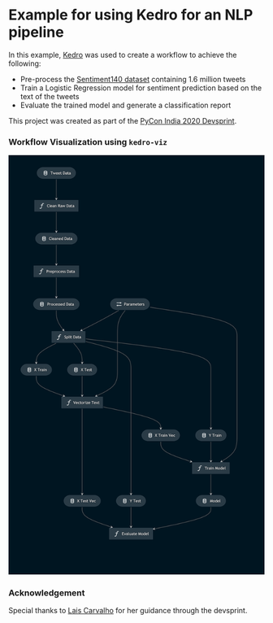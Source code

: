# Example for using Kedro for an NLP pipeline

In this example, [Kedro](https://github.com/quantumblacklabs/kedro) was used to create a workflow to achieve the following:
* Pre-process the [Sentiment140 dataset](https://www.kaggle.com/kazanova/sentiment140) containing 1.6 million tweets
* Train a Logistic Regression model for sentiment prediction based on the text of the tweets
* Evaluate the trained model and generate a classification report

This project was created as part of the [PyCon India 2020 Devsprint](https://in.pycon.org/2020/).

### Workflow Visualization using ```kedro-viz```
![Pipeline Image](./kedro-pipeline.png)

### Acknowledgement

Special thanks to [Lais Carvalho](https://github.com/laisbsc) for her guidance through the devsprint.
